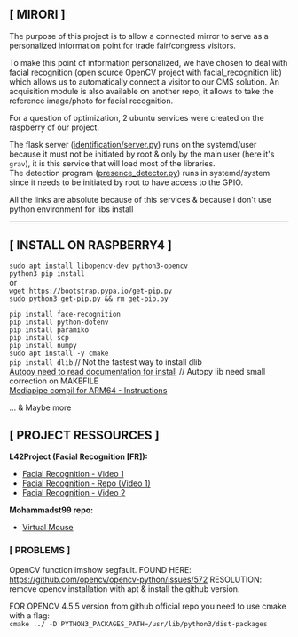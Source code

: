 ## [ MIRORI ]
The purpose of this project is to allow a connected mirror to serve as a personalized information point for trade fair/congress visitors.

To make this point of information personalized, we have chosen to deal with facial recognition (open source OpenCV project with facial_recognition lib) which allows us to automatically connect a visitor to our CMS solution. An acquisition module is also available on another repo, it allows to take the reference image/photo for facial recognition.

For a question of optimization, 2 ubuntu services were created on the raspberry of our project.

The flask server (<u>identification/server.py</u>) runs on the systemd/user because it must not be initiated by root & only by the main user (here it's `grav`), it is this service that will load most of the libraries.<br>
The detection program (<u>presence_detector.py</u>) runs in systemd/system since it needs to be initiated by root to have access to the GPIO.

All the links are absolute because of this services & because i don't use python environment for libs install
<hr>

## [ INSTALL ON RASPBERRY4 ]
`sudo apt install libopencv-dev python3-opencv`<br>
`python3 pip install`<br>
or
<br>
`wget https://bootstrap.pypa.io/get-pip.py`<br>
`sudo python3 get-pip.py && rm get-pip.py`<br>

`pip install face-recognition`<br>
`pip install python-dotenv`<br>
`pip install paramiko`<br>
`pip install scp`<br>
`pip install numpy`<br>
`sudo apt install -y cmake`<br>
`pip install dlib`  // Not the fastest way to install dlib<br> 
[Autopy need to read documentation for install](`https://pypi.org/project/autopy/`) // Autopy lib need small correction on MAKEFILE<br>
[Mediapipe compil for ARM64 - Instructions](https://github.com/jiuqiant/mediapipe_python_aarch64)

... & Maybe more

 ## [ PROJECT RESSOURCES ]<br>
<b>L42Project (Facial Recognition [FR]):</b> <br>
- [Facial Recognition - Video 1](https://www.youtube.com/watch?v=HHv_V2PkZGQ)
- [Facial Recognition - Repo (Video 1)](https://github.com/L42Project/Tutoriels/tree/master/Divers/tutoriel41)
- [Facial Recognition - Video 2](https://www.youtube.com/watch?v=tsiy3DgAKHk)

<b>Mohammadst99 repo:</b><br>
- [Virtual Mouse](https://github.com/mohammadst99/VirtualMouse_openCV)

 ### [ PROBLEMS ]
 OpenCV function imshow segfault. FOUND HERE: https://github.com/opencv/opencv-python/issues/572 
 RESOLUTION: remove opencv installation with apt & install the github version.

  FOR OPENCV 4.5.5 version from github official repo you need to use cmake with a flag: <br>
  `` cmake ../ -D PYTHON3_PACKAGES_PATH=/usr/lib/python3/dist-packages ``
